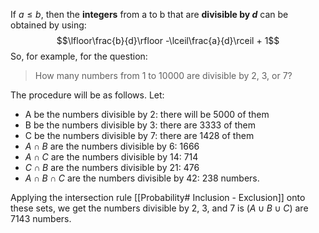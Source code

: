 If $a \leq b$, then the **integers** from a to b that are **divisible by $d$** can be obtained by using:
$$\lfloor\frac{b}{d}\rfloor -\lceil\frac{a}{d}\rceil + 1$$
So, for example, for the question: 
> How many numbers from 1 to 10000 are divisible by 2, 3, or 7? 

The procedure will be as follows.
Let:
- A be the numbers divisible by 2: there will be 5000 of them
- B be the numbers divisible by 3:  there are 3333 of them
- C be the numbers divisible by 7: there are 1428 of them
- $A \cap B$ are the numbers divisible by 6: 1666
- $A \cap C$ are the numbers divisible by 14: 714
- $C \cap B$ are the numbers divisible by 21: 476
- $A \cap B \cap C$ are the numbers divisible by 42: 238 numbers. 

Applying the intersection rule [[Probability# Inclusion - Exclusion]] onto these sets, we get the numbers divisible by 2, 3, and 7 is ($A \cup B \cup C$) are 7143 numbers.